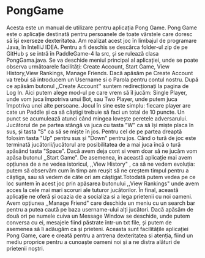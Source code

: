 # PongGame

Acesta este un manual de utilizare pentru aplicația Pong Game.  Pong Game este o aplicație destinată pentru persoanele de toate vârstele care doresc să își exerseze dexteritatea. Am realizat acest joc în limbajul de programare Java, în IntelliJ IDEA. Pentru a fi deschis se descărca folder-ul zip de pe GitHub ș se intră în PaddleGame-4 la src, și se rulează clasa PongGama.java. Se va deschide meniul principal al aplicației, unde se poate observa următoarele facilități: Create Account, Start Game, View History,View Rankings, Manage Friends. Dacă apăsăm pe Create Account va trebui să introducem un Username si o Parola pentru contul nostru. După ce apăsăm butonul ,,Create Account'' suntem redirecționați la pagina de Log In. Aici putem alege mod-ul pe care vrem să îl jucăm: Single Player, unde vom juca împotriva unui Bot, sau Two Player, unde putem juca împotriva unei alte persoane. Jocul în sine este simplu: fiecare player are cate un Paddle și ca să câștigi trebuie să faci un total de 10 puncte. Un punct se acumulează atunci când mingea lovește peretele adversarului. Jucătorul de pe partea stângă va juca cu tasta "W" ca să își miște placa în sus, și tasta "S" ca să se miște în jos. Pentru cel de pe partea dreaptă folosim tasta "Up" pentru sus și "Down" pentru jos. Când o tură de joc este terminată jucătorii/jucătorul are posibilitatea de a mai juca încă o tură apăsând tasta "Space". Dacă avem deja cont si vrem doar să ne jucăm vom apăsa butonul ,,Start Game". De asemenea, in această aplicație mai avem opțiunea de a ne vedea istoricul, ,,View History" , ca să ne vedem evoluția: putem să observăm cum în timp am reușit să ne creștem timpul pentru a câștiga, sau să vedem de câte ori am câștigat.Totodată putem vedea pe ce loc suntem în acest joc prin apăsarea butonului ,,View Rankings" unde avem acces la cele mai mari scoruri ale tuturor jucătorilor. În final, această aplicație ne oferă și ocazia de a socializa si a lega prietenii cu noi oameni. Avem opțiunea ,,Manage Friend" care deschide un meniu cu un search bar pentru a putea caută pe baza username-ului alți jucători. Dacă apăsăm de două ori pe numele cuiva un Message Window se deschide, unde putem conversa cu ei, mesajele fiind păstrate într-un txt file, și putem de asemenea să îi adăugăm ca și prieteni. Aceasta sunt facilitățile aplicației Pong Game, care e creată pentru a antrena dexteritatea si atenția, fiind un mediu proprice pentru a cunoaște oameni noi și a ne distra alături de prietenii noștri.
